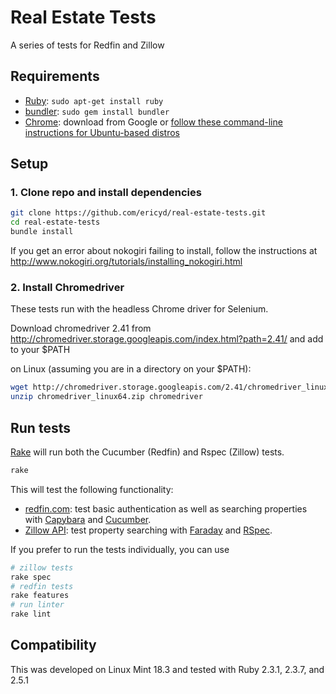 # Real Estate Tests

A series of tests for Redfin and Zillow


## Requirements

- [Ruby](https://www.ruby-lang.org/en/downloads/): `sudo apt-get install ruby`
- [bundler](https://bundler.io/): `sudo gem install bundler`
- [Chrome](https://www.google.com/chrome/): download from Google or [follow these command-line instructions for Ubuntu-based distros](https://www.howopensource.com/2011/10/install-google-chrome-in-ubuntu-11-10-11-04-10-10-10-04/)

## Setup

### 1. Clone repo and install dependencies

```bash
git clone https://github.com/ericyd/real-estate-tests.git
cd real-estate-tests
bundle install
```

If you get an error about nokogiri failing to install, follow the instructions at
<http://www.nokogiri.org/tutorials/installing_nokogiri.html>

### 2. Install Chromedriver

These tests run with the headless Chrome driver for Selenium.

Download chromedriver 2.41 from
<http://chromedriver.storage.googleapis.com/index.html?path=2.41/>
and add to your $PATH

on Linux (assuming you are in a directory on your $PATH):

```bash
wget http://chromedriver.storage.googleapis.com/2.41/chromedriver_linux64.zip
unzip chromedriver_linux64.zip chromedriver
```


## Run tests

[Rake](https://ruby.github.io/rake/) will run both the Cucumber (Redfin) and Rspec (Zillow) tests.

```bash
rake
```

This will test the following functionality:

- [redfin.com](https://www.redfin.com/): test basic authentication as well as searching properties with [Capybara](http://teamcapybara.github.io/capybara/) and [Cucumber](https://docs.cucumber.io/).
- [Zillow API](https://www.zillow.com/howto/api/APIOverview.htm): test property searching with [Faraday](https://github.com/lostisland/faraday) and [RSpec](http://rspec.info/).


If you prefer to run the tests individually, you can use

```bash
# zillow tests
rake spec
# redfin tests
rake features
# run linter
rake lint
```

## Compatibility

This was developed on Linux Mint 18.3 and tested with Ruby 2.3.1, 2.3.7, and 2.5.1
